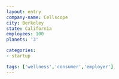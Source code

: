 ```yaml
---
layout: entry
company-name: Cellscope
city: Berkeley
state: California
employees: 100
planets: '3'

categories:
- startup

tags: ['wellness','consumer','employer']
---
```

